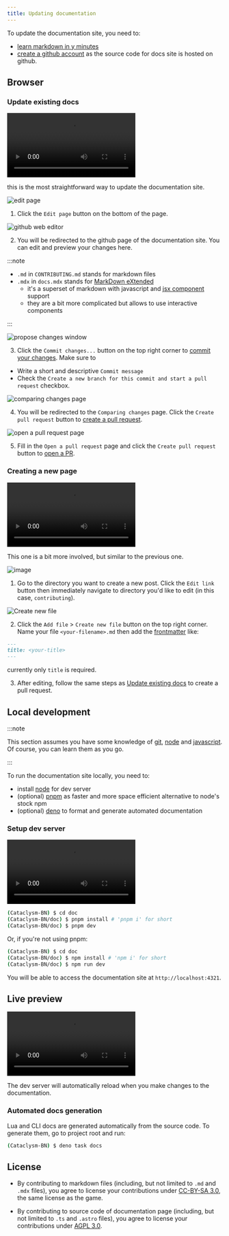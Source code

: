 ```yaml
---
title: Updating documentation
---
```


To update the documentation site, you need to:

- [learn markdown in y minutes](https://learnxinyminutes.com/docs/markdown/)
- [create a github account](https://github.com/join) as the source code for docs site is hosted on
  github.

## Browser

### Update existing docs

<video controls>
  <source src="https://github.com/scarf005/Cataclysm-BN/assets/54838975/b0ba517c-5faf-4f6b-81a1-93b52d8370e7"
  type="video/mp4" />
</video>

this is the most straightforward way to update the documentation site.

![edit page][edit-button]

1. Click the `Edit page` button on the bottom of the page.

[edit-button]: https://github.com/scarf005/Cataclysm-BN/assets/54838975/b31d27d7-f2e5-434b-9541-8bdab85e491e

![github web editor](https://github.com/scarf005/Cataclysm-BN/assets/54838975/eba2738d-5e65-4262-bb3c-354ea75d430a)

2. You will be redirected to the github page of the documentation site. You can edit and preview
   your changes here.

:::note

- `.md` in `CONTRIBUTING.md` stands for markdown files
- `.mdx` in `docs.mdx` stands for [MarkDown eXtended](https://mdxjs.com)
  - it's a superset of markdown with javascript and [jsx component][jsx] support
  - they are a bit more complicated but allows to use interactive components

[jsx]: https://www.typescriptlang.org/docs/handbook/jsx.html

:::

![propose changes window](https://github.com/scarf005/Cataclysm-BN/assets/54838975/d4a06795-1680-4706-a84c-072346bff109)

3. Click the `Commit changes...` button on the top right corner to
   [commit your changes](https://github.com/git-guides/git-commit). Make sure to

- Write a short and descriptive `Commit message`
- Check the `Create a new branch for this commit and start a pull request` checkbox.

![comparing changes page](https://github.com/scarf005/Cataclysm-BN/assets/54838975/3551797e-847b-45fe-8869-8b0b15bfb948)

4. You will be redirected to the `Comparing changes` page. Click the `Create pull request` button to
   [create a pull request](./contributing.md#pull-request-notes).

![open a pull request page](https://github.com/scarf005/Cataclysm-BN/assets/54838975/2a987c19-b165-43c2-a5a2-639f22202926)

5. Fill in the `Open a pull request` page and click the `Create pull request` button to
   [open a PR](./contributing.md#pull-request-notes).

### Creating a new page

<video controls>
  <source src="https://github.com/scarf005/Cataclysm-BN/assets/54838975/29a64b6b-1b1d-4ec2-bbd0-ffd6de277de6"
  type="video/mp4" />
</video>

This one is a bit more involved, but similar to the previous one.

![image](https://github.com/scarf005/Cataclysm-BN/assets/54838975/978568f4-3d76-4d22-bc49-ccc539ea7911)

1. Go to the directory you want to create a new post. Click the `Edit link` button then immediately
   navigate to directory you'd like to edit (in this case, `contributing`).

![Create new file](https://github.com/scarf005/Cataclysm-BN/assets/54838975/209a5dae-a0ec-410c-a523-462b8860aaac)

2. Click the `Add file` > `Create new file` button on the top right corner. Name your file
   `<your-filename>.md` then add the [frontmatter](https://jekyllrb.com/docs/front-matter/) like:

```md
---
title: <your-title>
---
```

currently only `title` is required.

3. After editing, follow the same steps as [Update existing docs](#update-existing-docs) to create a
   pull request.

## Local development

:::note

This section assumes you have some knowledge of [git](https://git-scm.com),
[node](https://nodejs.org/en) and
[javascript](https://developer.mozilla.org/en-US/docs/Web/JavaScript). Of course, you can learn them
as you go.

:::

To run the documentation site locally, you need to:

- install [node](https://nodejs.org/en) for dev server
- (optional) [pnpm](https://pnpm.io) as faster and more space efficient alternative to node's stock
  npm
- (optional) [deno](https://deno.com) to format and generate automated documentation

### Setup dev server

<video controls>
  <source src="https://github.com/scarf005/Cataclysm-BN/assets/54838975/bb8fc5ba-6110-46c0-bea2-2697e81938ff" type="video/mp4" />
</video>

```sh
(Cataclysm-BN) $ cd doc
(Cataclysm-BN/doc) $ pnpm install # 'pnpm i' for short
(Cataclysm-BN/doc) $ pnpm dev
```

Or, if you're not using pnpm:

```sh
(Cataclysm-BN) $ cd doc
(Cataclysm-BN/doc) $ npm install # 'npm i' for short
(Cataclysm-BN/doc) $ npm run dev
```

You will be able to access the documentation site at `http://localhost:4321`.

## Live preview

<video controls>
  <source src="https://github.com/scarf005/Cataclysm-BN/assets/54838975/36a5d7fb-4737-45f9-8248-b6b188b1a48c"
  type="video/mp4" />
</video>

The dev server will automatically reload when you make changes to the documentation.

### Automated docs generation

Lua and CLI docs are generated automatically from the source code. To generate them, go to project
root and run:

```sh
(Cataclysm-BN) $ deno task docs
```

## License

- By contributing to markdown files (including, but not limited to `.md` and `.mdx` files), you
  agree to license your contributions under
  [CC-BY-SA 3.0](https://creativecommons.org/licenses/by-sa/3.0/), the same license as the game.

- By contributing to source code of documentation page (including, but not limited to `.ts` and
  `.astro` files), you agree to license your contributions under
  [AGPL 3.0](https://www.gnu.org/licenses/agpl-3.0.en.html).

